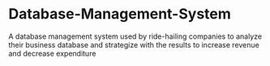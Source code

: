 # Database-Management-System
A database management system used by ride-hailing companies to analyze their business database and strategize with the results to increase revenue and decrease expenditure
